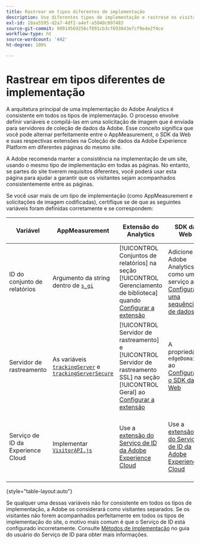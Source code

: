 ```yaml
---
title: Rastrear em tipos diferentes de implementação
description: Use diferentes tipos de implementação e rastreie os visitantes facilmente entre eles.
exl-id: 18aa5595-d2a7-4df2-a4ef-a5040c097483
source-git-commit: 90914569256cf891cb3cf693843e7cf9ede2f4ce
workflow-type: ht
source-wordcount: '442'
ht-degree: 100%

---
```


# Rastrear em tipos diferentes de implementação

A arquitetura principal de uma implementação do Adobe Analytics é consistente em todos os tipos de implementação. O processo envolve definir variáveis e compilá-las em uma solicitação de imagem que é enviada para servidores de coleção de dados da Adobe. Esse conceito significa que você pode alternar perfeitamente entre o AppMeasurement, o SDK da Web e suas respectivas extensões na Coleção de dados da Adobe Experience Platform em diferentes páginas do mesmo site.

A Adobe recomenda manter a consistência na implementação de um site, usando o mesmo tipo de implementação em todas as páginas. No entanto, se partes do site tiverem requisitos diferentes, você poderá usar esta página para ajudar a garantir que os visitantes sejam acompanhados consistentemente entre as páginas.

Se você usar mais de um tipo de implementação (como AppMeasurement e solicitações de imagem codificadas), certifique se de que as seguintes variáveis foram definidas corretamente e se correspondem:

| Variável | AppMeasurement | Extensão do Analytics | SDK da Web | Extensão do SDK da Web | Solicitação de imagem codificada |
| --- | --- | --- | --- | --- | --- |
| ID do conjunto de relatórios | Argumento da string dentro de [`s_gi`](../vars/functions/s-gi.md) | [!UICONTROL Conjuntos de relatórios] na seção [!UICONTROL Gerenciamento de biblioteca] quando [Configurar a extensão](https://experienceleague.adobe.com/docs/experience-platform/tags/extensions/client/analytics/overview.html?lang=pt-BR) | Adicione o Adobe Analytics como um serviço ao [Configurar uma sequência de dados](https://experienceleague.adobe.com/docs/experience-platform/edge/datastreams/configure.html?lang=pt-BR) | Adicione o Adobe Analytics como um serviço ao [Configurar uma sequência de dados](https://experienceleague.adobe.com/docs/experience-platform/edge/datastreams/configure.html?lang=pt-BR) | Parte do URL `pathname` (após `/b/ss/`) |
| Servidor de rastreamento | As variáveis [`trackingServer`](../vars/config-vars/trackingserver.md) e [`trackingServerSecure`](../vars/config-vars/trackingserversecure.md) | [!UICONTROL Servidor de rastreamento] e [!UICONTROL Servidor de rastreamento SSL] na seção [!UICONTROL Geral] ao [Configurar a extensão](https://experienceleague.adobe.com/docs/experience-platform/tags/extensions/client/analytics/overview.html?lang=pt-BR) | A propriedade `edgeDomain` ao [Configurar o SDK da Web](https://experienceleague.adobe.com/docs/experience-platform/edge/fundamentals/configuring-the-sdk.html?lang=pt-BR) | O [!UICONTROL Domínio de borda] ao [Configurar a extensão](https://experienceleague.adobe.com/docs/experience-platform/edge/extension/web-sdk-extension-configuration.html?lang=pt-BR) | O `hostname` do URL de solicitação de imagem |
| Serviço de ID da Experience Cloud | Implementar [`VisitorAPI.js`](https://experienceleague.adobe.com/docs/id-service/using/implementation/setup-analytics.html?lang=pt-BR) | Use a [extensão do Serviço de ID da Adobe Experience Cloud](https://experienceleague.adobe.com/docs/experience-platform/tags/extensions/client/id-service/overview.html?lang=pt-BR) | Use a [extensão do Serviço de ID da Adobe Experience Cloud](https://experienceleague.adobe.com/docs/experience-platform/tags/extensions/client/id-service/overview.html?lang=pt-BR) | Use a [extensão do Serviço de ID da Adobe Experience Cloud](https://experienceleague.adobe.com/docs/experience-platform/tags/extensions/client/id-service/overview.html?lang=pt-BR) | Faça uma [chamada separada para os servidores do serviço de ID](https://experienceleague.adobe.com/docs/id-service/using/implementation/direct-integration.html?lang=pt-BR) para obter a ID desejada |

{style=&quot;table-layout:auto&quot;}

Se qualquer uma dessas variáveis não for consistente em todos os tipos de implementação, a Adobe os considerará como visitantes separados. Se os visitantes não forem acompanhados perfeitamente em todos os tipos de implementação do site, o motivo mais comum é que o Serviço de ID está configurado incorretamente. Consulte [Métodos de implementação](https://experienceleague.adobe.com/docs/id-service/using/implementation/implementation-methods.html?lang=pt-BR) no guia do usuário do Serviço de ID para obter mais informações.
